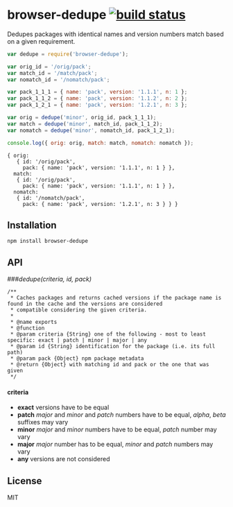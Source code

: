 # browser-dedupe [![build status](https://secure.travis-ci.org/thlorenz/browser-dedupe.png)](http://travis-ci.org/thlorenz/browser-dedupe)

Dedupes packages with identical names and version numbers match based on a given requirement.

```js
var dedupe = require('browser-dedupe');

var orig_id = '/orig/pack';
var match_id = '/match/pack';
var nomatch_id = '/nomatch/pack';

var pack_1_1_1 = { name: 'pack', version: '1.1.1', n: 1 };
var pack_1_1_2 = { name: 'pack', version: '1.1.2', n: 2 };
var pack_1_2_1 = { name: 'pack', version: '1.2.1', n: 3 };

var orig = dedupe('minor', orig_id, pack_1_1_1);
var match = dedupe('minor', match_id, pack_1_1_2);
var nomatch = dedupe('minor', nomatch_id, pack_1_2_1);

console.log({ orig: orig, match: match, nomatch: nomatch });
```

```
{ orig:
   { id: '/orig/pack',
     pack: { name: 'pack', version: '1.1.1', n: 1 } },
  match:
   { id: '/orig/pack',
     pack: { name: 'pack', version: '1.1.1', n: 1 } },
  nomatch:
   { id: '/nomatch/pack',
     pack: { name: 'pack', version: '1.2.1', n: 3 } } }
```

## Installation

    npm install browser-dedupe

## API

###*dedupe(criteria, id, pack)*

```
/**
 * Caches packages and returns cached versions if the package name is found in the cache and the versions are considered
 * compatible considering the given criteria.
 * 
 * @name exports
 * @function
 * @param criteria {String} one of the following - most to least specific: exact | patch | minor | major | any
 * @param id {String} identification for the package (i.e. its full path)
 * @param pack {Object} npm package metadata
 * @return {Object} with matching id and pack or the one that was given
 */
```

#### criteria

- **exact** versions have to be equal
- **patch** *major* and *minor*  and *patch* numbers have to be equal, *alpha*, *beta* suffixes may vary
- **minor** *major* and *minor* numbers have to be equal, *patch* number may vary
- **major** *major* number has to be equal, *minor* and *patch* numbers may vary
- **any** versions are not considered

## License

MIT
